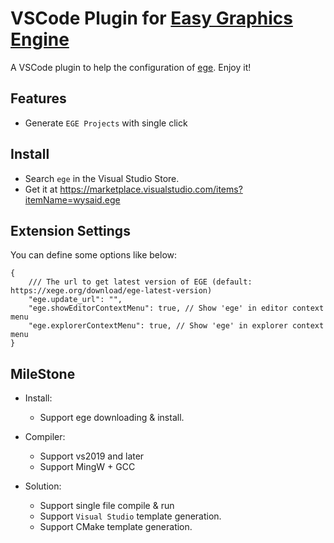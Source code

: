 # VSCode Plugin for [Easy Graphics Engine](https://github.com/wysaid/xege)

A VSCode plugin to help the configuration of [ege](https://xege.org). Enjoy it!

## Features

- Generate `EGE Projects` with single click

## Install

- Search `ege` in the Visual Studio Store.
- Get it at <https://marketplace.visualstudio.com/items?itemName=wysaid.ege>

## Extension Settings

You can define some options like below:

```jsonc
{
    /// The url to get latest version of EGE (default: https://xege.org/download/ege-latest-version)
    "ege.update_url": "", 
    "ege.showEditorContextMenu": true, // Show 'ege' in editor context menu
    "ege.explorerContextMenu": true, // Show 'ege' in explorer context menu
}
```

## MileStone

- Install:
  - Support ege downloading & install.

- Compiler:
  - Support vs2019 and later
  - Support MingW + GCC

- Solution:
  - Support single file compile & run
  - Support `Visual Studio` template generation.
  - Support CMake template generation.
